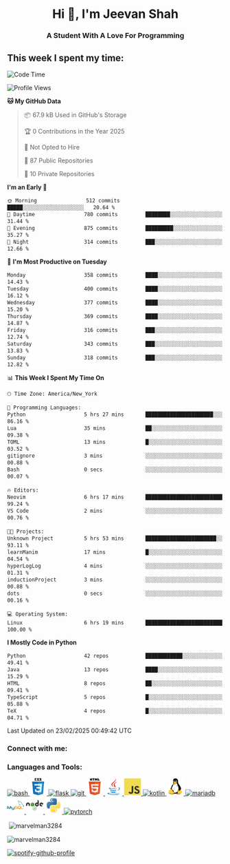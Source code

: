 <h1 align="center">Hi 👋, I'm Jeevan Shah</h1>
<h3 align="center">A Student With A Love For Programming</h3>

## This week I spent my time:

<!--START_SECTION:waka-->
![Code Time](http://img.shields.io/badge/Code%20Time-577%20hrs-blue)

![Profile Views](http://img.shields.io/badge/Profile%20Views-0-blue)

**🐱 My GitHub Data** 

> 📦 67.9 kB Used in GitHub's Storage 
 > 
> 🏆 0 Contributions in the Year 2025
 > 
> 🚫 Not Opted to Hire
 > 
> 📜 87 Public Repositories 
 > 
> 🔑 10 Private Repositories 
 > 
**I'm an Early 🐤** 

```text
🌞 Morning                512 commits         █████░░░░░░░░░░░░░░░░░░░░   20.64 % 
🌆 Daytime                780 commits         ████████░░░░░░░░░░░░░░░░░   31.44 % 
🌃 Evening                875 commits         █████████░░░░░░░░░░░░░░░░   35.27 % 
🌙 Night                  314 commits         ███░░░░░░░░░░░░░░░░░░░░░░   12.66 % 
```
📅 **I'm Most Productive on Tuesday** 

```text
Monday                   358 commits         ████░░░░░░░░░░░░░░░░░░░░░   14.43 % 
Tuesday                  400 commits         ████░░░░░░░░░░░░░░░░░░░░░   16.12 % 
Wednesday                377 commits         ████░░░░░░░░░░░░░░░░░░░░░   15.20 % 
Thursday                 369 commits         ████░░░░░░░░░░░░░░░░░░░░░   14.87 % 
Friday                   316 commits         ███░░░░░░░░░░░░░░░░░░░░░░   12.74 % 
Saturday                 343 commits         ███░░░░░░░░░░░░░░░░░░░░░░   13.83 % 
Sunday                   318 commits         ███░░░░░░░░░░░░░░░░░░░░░░   12.82 % 
```


📊 **This Week I Spent My Time On** 

```text
🕑︎ Time Zone: America/New_York

💬 Programming Languages: 
Python                   5 hrs 27 mins       ██████████████████████░░░   86.16 % 
Lua                      35 mins             ██░░░░░░░░░░░░░░░░░░░░░░░   09.38 % 
TOML                     13 mins             █░░░░░░░░░░░░░░░░░░░░░░░░   03.52 % 
gitignore                3 mins              ░░░░░░░░░░░░░░░░░░░░░░░░░   00.88 % 
Bash                     0 secs              ░░░░░░░░░░░░░░░░░░░░░░░░░   00.07 % 

🔥 Editors: 
Neovim                   6 hrs 17 mins       █████████████████████████   99.24 % 
VS Code                  2 mins              ░░░░░░░░░░░░░░░░░░░░░░░░░   00.76 % 

🐱‍💻 Projects: 
Unknown Project          5 hrs 53 mins       ███████████████████████░░   93.11 % 
learnManim               17 mins             █░░░░░░░░░░░░░░░░░░░░░░░░   04.54 % 
hyperLogLog              4 mins              ░░░░░░░░░░░░░░░░░░░░░░░░░   01.31 % 
inductionProject         3 mins              ░░░░░░░░░░░░░░░░░░░░░░░░░   00.88 % 
dots                     0 secs              ░░░░░░░░░░░░░░░░░░░░░░░░░   00.16 % 

💻 Operating System: 
Linux                    6 hrs 19 mins       █████████████████████████   100.00 % 
```

**I Mostly Code in Python** 

```text
Python                   42 repos            ████████████░░░░░░░░░░░░░   49.41 % 
Java                     13 repos            ████░░░░░░░░░░░░░░░░░░░░░   15.29 % 
HTML                     8 repos             ██░░░░░░░░░░░░░░░░░░░░░░░   09.41 % 
TypeScript               5 repos             █░░░░░░░░░░░░░░░░░░░░░░░░   05.88 % 
TeX                      4 repos             █░░░░░░░░░░░░░░░░░░░░░░░░   04.71 % 
```




 Last Updated on 23/02/2025 00:49:42 UTC
<!--END_SECTION:waka-->

<h3 align="left">Connect with me:</h3>
<p align="left">

</p>

<h3 align="left">Languages and Tools:</h3>
<p align="left"> <a href="https://www.gnu.org/software/bash/" target="_blank"> <img src="https://www.vectorlogo.zone/logos/gnu_bash/gnu_bash-icon.svg" alt="bash" width="40" height="40"/> </a> <a href="https://www.w3schools.com/css/" target="_blank"> <img src="https://raw.githubusercontent.com/devicons/devicon/master/icons/css3/css3-original-wordmark.svg" alt="css3" width="40" height="40"/> </a> <a href="https://flask.palletsprojects.com/" target="_blank"> <img src="https://www.vectorlogo.zone/logos/pocoo_flask/pocoo_flask-icon.svg" alt="flask" width="40" height="40"/> </a> <a href="https://git-scm.com/" target="_blank"> <img src="https://www.vectorlogo.zone/logos/git-scm/git-scm-icon.svg" alt="git" width="40" height="40"/> </a> <a href="https://www.w3.org/html/" target="_blank"> <img src="https://raw.githubusercontent.com/devicons/devicon/master/icons/html5/html5-original-wordmark.svg" alt="html5" width="40" height="40"/> </a> <a href="https://www.java.com" target="_blank"> <img src="https://raw.githubusercontent.com/devicons/devicon/master/icons/java/java-original.svg" alt="java" width="40" height="40"/> </a> <a href="https://developer.mozilla.org/en-US/docs/Web/JavaScript" target="_blank"> <img src="https://raw.githubusercontent.com/devicons/devicon/master/icons/javascript/javascript-original.svg" alt="javascript" width="40" height="40"/> </a> <a href="https://kotlinlang.org" target="_blank"> <img src="https://www.vectorlogo.zone/logos/kotlinlang/kotlinlang-icon.svg" alt="kotlin" width="40" height="40"/> </a> <a href="https://www.linux.org/" target="_blank"> <img src="https://raw.githubusercontent.com/devicons/devicon/master/icons/linux/linux-original.svg" alt="linux" width="40" height="40"/> </a> <a href="https://mariadb.org/" target="_blank"> <img src="https://www.vectorlogo.zone/logos/mariadb/mariadb-icon.svg" alt="mariadb" width="40" height="40"/> </a> <a href="https://www.mysql.com/" target="_blank"> <img src="https://raw.githubusercontent.com/devicons/devicon/master/icons/mysql/mysql-original-wordmark.svg" alt="mysql" width="40" height="40"/> </a> <a href="https://nodejs.org" target="_blank"> <img src="https://raw.githubusercontent.com/devicons/devicon/master/icons/nodejs/nodejs-original-wordmark.svg" alt="nodejs" width="40" height="40"/> </a> <a href="https://www.python.org" target="_blank"> <img src="https://raw.githubusercontent.com/devicons/devicon/master/icons/python/python-original.svg" alt="python" width="40" height="40"/> </a> <a href="https://pytorch.org/" target="_blank"> <img src="https://www.vectorlogo.zone/logos/pytorch/pytorch-icon.svg" alt="pytorch" width="40" height="40"/> </a> </p>


<p>&nbsp;<img align="center" src="https://github-readme-stats.vercel.app/api?username=marvelman3284&show_icons=true&locale=en&theme=blue-green" alt="marvelman3284" /></p>

<p><img align="center" src="https://github-readme-streak-stats.herokuapp.com/?user=marvelman3284&theme=blue-green" alt="marvelman3284" /></p>


[![spotify-github-profile](https://spotify-github-profile.vercel.app/api/view?uid=lp0lvf5zzesrwq2hdzmfnkjsq&cover_image=true&theme=default)](https://github.com/kittinan/spotify-github-profile)
